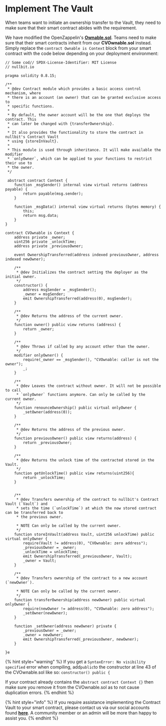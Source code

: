 # Implement The Vault

When teams want to initiate an ownership transfer to the Vault, they need to make sure that their smart contract abides with the requirement.

We have modified the OpenZappelin's [**Ownable.sol**](https://github.com/OpenZeppelin/openzeppelin-contracts/blob/master/contracts/access/Ownable.sol). Teams need to make sure that their smart contracts inherit from our **CVOwnable.sol** instead. Simply replace the `contract Ownable is Context` block from your smart contract with the code below depending on your deployment environment:

```solidity
// Some cod// SPDX-License-Identifier: MIT License
// nullbit.io

pragma solidity 0.8.15;

/**
 * @dev Contract module which provides a basic access control mechanism, where
 * there is an account (an owner) that can be granted exclusive access to
 * specific functions.
 *
 * By default, the owner account will be the one that deploys the contract. This
 * can later be changed with {transferOwnership}.
 *
 * It also provides the functionality to store the contract in nullbit's Contract Vault
 * using {storeInVault}.
 *
 * This module is used through inheritance. It will make available the modifier
 * `onlyOwner`, which can be applied to your functions to restrict their use to
 * the owner.
 */
 
 abstract contract Context {
    function _msgSender() internal view virtual returns (address payable) {
        return payable(msg.sender);
    }

    function _msgData() internal view virtual returns (bytes memory) {
        this;
        return msg.data;
    }
}

contract CVOwnable is Context {
    address private _owner;
    uint256 private _unlockTime;
    address private _previousOwner;

    event OwnershipTransferred(address indexed previousOwner, address indexed newOwner);

    /**
     * @dev Initializes the contract setting the deployer as the initial owner.
     */
    constructor() {
        address msgSender = _msgSender();
        _owner = msgSender;
        emit OwnershipTransferred(address(0), msgSender);
    }

    /**
     * @dev Returns the address of the current owner.
     */
    function owner() public view returns (address) {
        return _owner;
    }

    /**
     * @dev Throws if called by any account other than the owner.
     */
    modifier onlyOwner() {
        require(_owner == _msgSender(), "CVOwnable: caller is not the owner");
        _;
    }

    /**
     * @dev Leaves the contract without owner. It will not be possible to call
     * `onlyOwner` functions anymore. Can only be called by the current owner.
     */
    function renounceOwnership() public virtual onlyOwner {
        _setOwner(address(0));
    }
    
    /**
     * @dev Returns the address of the previous owner.
     */
    function previousOwner() public view returns(address) {
        return _previousOwner;
    }
    
    /**
     * @dev Returns the unlock time of the contracted stored in the Vault.
     */
    function getUnlockTime() public view returns(uint256){
        return _unlockTime;
    }


    /**
     * @dev Transfers ownership of the contract to nullbit's Contract Vault (`Vault`) and
     * sets the time (`unlockTime`) at which the now stored contract can be transferred back to
     * the previous owner.

     * NOTE Can only be called by the current owner.
     */
    function storeInVault(address Vault, uint256 unlockTime) public virtual onlyOwner {
        require(Vault != address(0), "CVOwnable: zero address");
        _previousOwner = _owner;
        _unlockTime = unlockTime;
        emit OwnershipTransferred(_previousOwner, Vault);
        _owner = Vault;
    }

    /**
     * @dev Transfers ownership of the contract to a new account (`newOwner`).

     * NOTE Can only be called by the current owner.
     */
    function transferOwnership(address newOwner) public virtual onlyOwner {
        require(newOwner != address(0), "CVOwnable: zero address");
        _setOwner(newOwner);
    }

    function _setOwner(address newOwner) private {
        _previousOwner = _owner;
        _owner = newOwner;
        emit OwnershipTransferred(_previousOwner, newOwner);
    }

}e
```

{% hint style="warning" %}
If you get a `SyntaxError: No visibility specified` error when compiling, add`public`to the constructor at line 43 of the CVOwnable.sol like so: `constructor() public {`

If your contract already contains the `abstract contract Context {}` then make sure you remove it from the CVOwnable.sol as to not cause duplication errors.
{% endhint %}

{% hint style="info" %}
If you require assistance implementing the Contract Vault to your smart contract, please contact us via our social accounts found [**here**](../../contact-us.md#internet-presence). A community member or an admin will be more than happy to assist you.
{% endhint %}
